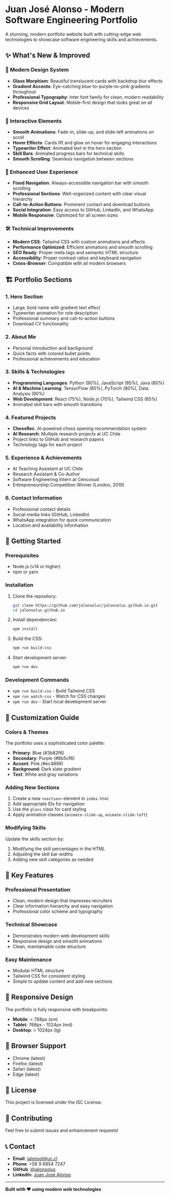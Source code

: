 # Juan José Alonso - Modern Software Engineering Portfolio

A stunning, modern portfolio website built with cutting-edge web technologies to showcase software engineering skills and achievements.

## ✨ What's New & Improved

### 🎨 **Modern Design System**
- **Glass Morphism**: Beautiful translucent cards with backdrop blur effects
- **Gradient Accents**: Eye-catching blue-to-purple-to-pink gradients throughout
- **Professional Typography**: Inter font family for clean, modern readability
- **Responsive Grid Layout**: Mobile-first design that looks great on all devices

### 🚀 **Interactive Elements**
- **Smooth Animations**: Fade-in, slide-up, and slide-left animations on scroll
- **Hover Effects**: Cards lift and glow on hover for engaging interactions
- **Typewriter Effect**: Animated text in the hero section
- **Skill Bars**: Animated progress bars for technical skills
- **Smooth Scrolling**: Seamless navigation between sections

### 📱 **Enhanced User Experience**
- **Fixed Navigation**: Always-accessible navigation bar with smooth scrolling
- **Professional Sections**: Well-organized content with clear visual hierarchy
- **Call-to-Action Buttons**: Prominent contact and download buttons
- **Social Integration**: Easy access to GitHub, LinkedIn, and WhatsApp
- **Mobile Responsive**: Optimized for all screen sizes

### 🛠️ **Technical Improvements**
- **Modern CSS**: Tailwind CSS with custom animations and effects
- **Performance Optimized**: Efficient animations and smooth scrolling
- **SEO Ready**: Proper meta tags and semantic HTML structure
- **Accessibility**: Proper contrast ratios and keyboard navigation
- **Cross-Browser**: Compatible with all modern browsers

## 🏗️ **Portfolio Sections**

### 1. **Hero Section**
- Large, bold name with gradient text effect
- Typewriter animation for role description
- Professional summary and call-to-action buttons
- Download CV functionality

### 2. **About Me**
- Personal introduction and background
- Quick facts with colored bullet points
- Professional achievements and education

### 3. **Skills & Technologies**
- **Programming Languages**: Python (90%), JavaScript (85%), Java (80%)
- **AI & Machine Learning**: TensorFlow (85%), PyTorch (80%), Data Analysis (90%)
- **Web Development**: React (75%), Node.js (70%), Tailwind CSS (85%)
- Animated skill bars with smooth transitions

### 4. **Featured Projects**
- **ChessRec**: AI-powered chess opening recommendation system
- **AI Research**: Multiple research projects at UC Chile
- Project links to GitHub and research papers
- Technology tags for each project

### 5. **Experience & Achievements**
- AI Teaching Assistant at UC Chile
- Research Assistant & Co-Author
- Software Engineering Intern at Cencosud
- Entrepreneurship Competition Winner (London, 2019)

### 6. **Contact Information**
- Professional contact details
- Social media links (GitHub, LinkedIn)
- WhatsApp integration for quick communication
- Location and availability information

## 🚀 **Getting Started**

### Prerequisites
- Node.js (v14 or higher)
- npm or yarn

### Installation
1. Clone the repository:
   ```bash
   git clone https://github.com/jalonsoluc/jalonsoluc.github.io.git
   cd jalonsoluc.github.io
   ```

2. Install dependencies:
   ```bash
   npm install
   ```

3. Build the CSS:
   ```bash
   npm run build-css
   ```

4. Start development server:
   ```bash
   npm run dev
   ```

### Development Commands
- `npm run build-css` - Build Tailwind CSS
- `npm run watch-css` - Watch for CSS changes
- `npm run dev` - Start local development server

## 🎯 **Customization Guide**

### Colors & Themes
The portfolio uses a sophisticated color palette:
- **Primary**: Blue (#3b82f6)
- **Secondary**: Purple (#8b5cf6)
- **Accent**: Pink (#ec4899)
- **Background**: Dark slate gradient
- **Text**: White and gray variations

### Adding New Sections
1. Create a new `<section>` element in `index.html`
2. Add appropriate IDs for navigation
3. Use the `glass` class for card styling
4. Apply animation classes (`animate-slide-up`, `animate-slide-left`)

### Modifying Skills
Update the skills section by:
1. Modifying the skill percentages in the HTML
2. Adjusting the skill bar widths
3. Adding new skill categories as needed

## 🌟 **Key Features**

### **Professional Presentation**
- Clean, modern design that impresses recruiters
- Clear information hierarchy and easy navigation
- Professional color scheme and typography

### **Technical Showcase**
- Demonstrates modern web development skills
- Responsive design and smooth animations
- Clean, maintainable code structure

### **Easy Maintenance**
- Modular HTML structure
- Tailwind CSS for consistent styling
- Simple to update content and add new sections

## 📱 **Responsive Design**

The portfolio is fully responsive with breakpoints:
- **Mobile**: < 768px (sm)
- **Tablet**: 768px - 1024px (md)
- **Desktop**: > 1024px (lg)

## 🔧 **Browser Support**

- Chrome (latest)
- Firefox (latest)
- Safari (latest)
- Edge (latest)

## 📄 **License**

This project is licensed under the ISC License.

## 🤝 **Contributing**

Feel free to submit issues and enhancement requests!

## 📞 **Contact**

- **Email**: jalonsol@uc.cl
- **Phone**: +56 9 6854 7247
- **GitHub**: [@jalonsoluc](https://github.com/jalonsoluc)
- **LinkedIn**: [Juan José Alonso](https://www.linkedin.com/in/juan-jos%C3%A9-alonso-lecaros-a0168023a/)

---

**Built with ❤️ using modern web technologies**
